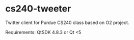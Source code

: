 cs240-tweeter
=============

Twitter client for Purdue CS240 class based on O2 project.

Requirements:
QtSDK 4.8.3 or Qt <5
